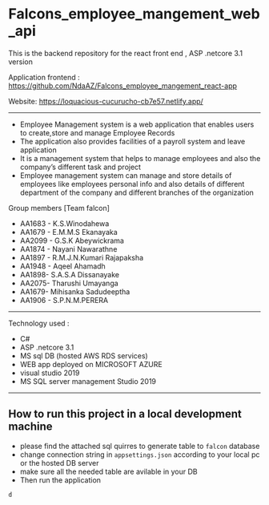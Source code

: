 # Falcons_employee_mangement_web_api
This is the backend repository for the react front end ,   ASP .netcore 3.1 version

Application frontend : https://github.com/NdaAZ/Falcons_employee_mangement_react-app

Website: https://loquacious-cucurucho-cb7e57.netlify.app/

-------------

- Employee Management system is a web application that enables users to create,store and manage Employee Records
- The application also provides facilities of a payroll system and leave application
- It is a management system that helps to manage employees and also the company’s different task and project
- Employee management system can manage and store details of employees like employees personal info and also details of different department of the company and different branches of the organization


 Group members  [Team falcon]
- AA1683 - K.S.Winodahewa
- AA1679 - E.M.M.S Ekanayaka
- AA2099 - G.S.K Abeywickrama
- AA1874 - Nayani Nawarathne
- AA1897 -  R.M.J.N.Kumari Rajapaksha
- AA1948 - Aqeel Ahamadh
- AA1898- S.A.S.A Dissanayake
- AA2075- Tharushi Umayanga
- AA1679- Mihisanka Sadudeeptha
- AA1906 - S.P.N.M.PERERA

-------------
Technology used :
- C#
- ASP .netcore 3.1
- MS sql DB  (hosted AWS RDS services)
- WEB app deployed on MICROSOFT AZURE
- visual studio 2019 
- MS SQL server management Studio 2019



-------------


## How to run this project in a local development machine
* please find the attached sql quirres to generate table to `falcon` database
* change connection string in `appsettings.json` according to your local pc or the hosted DB server
* make sure all the needed table are avilable in your DB
* Then run the application 


```
d

